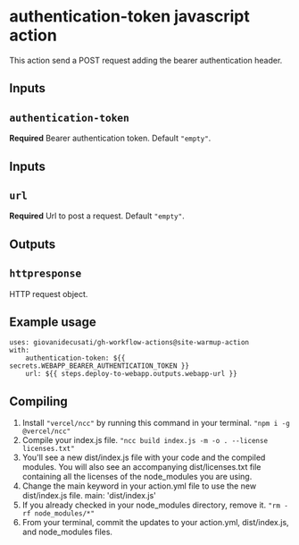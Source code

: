 # authentication-token javascript action
This action send a POST request adding the bearer authentication header.

## Inputs
## `authentication-token`
**Required** Bearer authentication token. Default `"empty"`.

## Inputs
## `url`
**Required** Url to post a request. Default `"empty"`.

## Outputs
## `httpresponse`
HTTP request object.

## Example usage
```
uses: giovanidecusati/gh-workflow-actions@site-warmup-action
with:
    authentication-token: ${{ secrets.WEBAPP_BEARER_AUTHENTICATION_TOKEN }}
    url: ${{ steps.deploy-to-webapp.outputs.webapp-url }}
```

## Compiling
1. Install `"vercel/ncc"` by running this command in your terminal. `"npm i -g @vercel/ncc"`
2. Compile your index.js file. `"ncc build index.js -m -o . --license licenses.txt"`
3. You'll see a new dist/index.js file with your code and the compiled modules. You will also see an accompanying dist/licenses.txt file containing all the licenses of the node_modules you are using.
4. Change the main keyword in your action.yml file to use the new dist/index.js file. main: 'dist/index.js'
5. If you already checked in your node_modules directory, remove it. `"rm -rf node_modules/*"`
6. From your terminal, commit the updates to your action.yml, dist/index.js, and node_modules files.